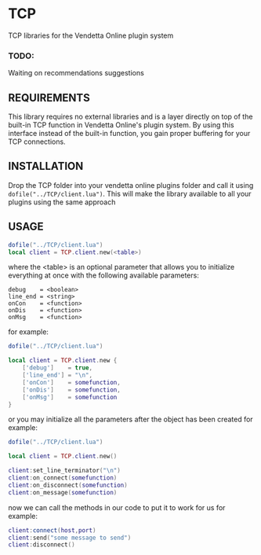 # TCP
TCP libraries for the Vendetta Online plugin system
### TODO: 
Waiting on recommendations suggestions
## REQUIREMENTS
This library requires no external libraries and is a layer directly on top of the built-in TCP function in Vendetta Online's plugin system. By using this interface instead of the built-in function, you gain proper buffering for your TCP connections.
## INSTALLATION
Drop the TCP folder into your vendetta online plugins folder and call it using `dofile("../TCP/client.lua")`. This will make the library available to all your plugins using the same approach
## USAGE

```lua
dofile("../TCP/client.lua")
local client = TCP.client.new(<table>)
```
where the \<table\> is an optional parameter that allows you to initialize everything at once with the following available parameters:
```
debug    = <boolean>
line_end = <string>
onCon    = <function>
onDis    = <function>
onMsg    = <function>
```
for example:

```lua
dofile("../TCP/client.lua")

local client = TCP.client.new {
    ['debug']    = true,
    ['line_end'] = "\n",
    ['onCon']    = somefunction,
    ['onDis']    = somefunction,
    ['onMsg']    = somefunction
}
```

or you may initialize all the parameters after the object has been created
for example:
```lua
dofile("../TCP/client.lua")

local client = TCP.client.new()

client:set_line_terminator("\n")
client:on_connect(somefunction)
client:on_disconnect(somefunction)
client:on_message(somefunction)
```
now we can call the methods in our code to put it to work for us
for example:
```lua
client:connect(host,port)
client:send("some message to send")
client:disconnect()
```
